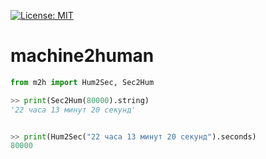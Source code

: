 [![License: MIT](https://img.shields.io/badge/License-MIT-yellow.svg)](https://opensource.org/licenses/MIT)

# machine2human

```python
from m2h import Hum2Sec, Sec2Hum

>> print(Sec2Hum(80000).string)
'22 часа 13 минут 20 секунд'


>> print(Hum2Sec("22 часа 13 минут 20 секунд").seconds)
80000
